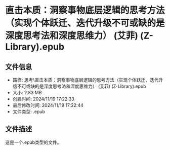 ﻿# 直击本质：洞察事物底层逻辑的思考方法（实现个体跃迁、迭代升级不可或缺的是深度思考法和深度思维力） (艾菲) (Z-Library).epub

## 文件信息
- 路径: 思考\直击本质：洞察事物底层逻辑的思考方法（实现个体跃迁、迭代升级不可或缺的是深度思考法和深度思维力） (艾菲) (Z-Library).epub
- 大小: 2.83 MB
- 创建时间: 2024/11/19 17:22:33
- 最后修改时间: 2024/11/19 17:22:44
- 文件类型: .epub

## 文件描述
这是一个.epub类型的文件。

